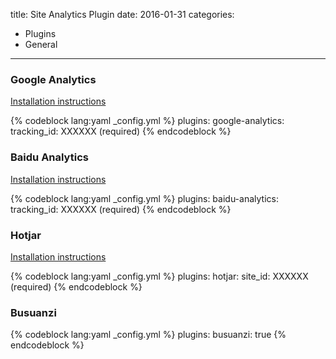 title: Site Analytics Plugin
date: 2016-01-31
categories:
- Plugins
- General
---

### Google Analytics

[Installation instructions](https://analytics.google.com/analytics/web)

{% codeblock lang:yaml _config.yml %}
plugins:
    google-analytics:
        tracking_id: XXXXXX (required)
{% endcodeblock %}

### Baidu Analytics

[Installation instructions](https://tongji.baidu.com/web/welcome/login)

{% codeblock lang:yaml _config.yml %}
plugins:
    baidu-analytics:
        tracking_id: XXXXXX (required)
{% endcodeblock %}

### Hotjar

[Installation instructions](https://help.hotjar.com/hc/en-us/sections/115002608787-Installation-Guides)

{% codeblock lang:yaml _config.yml %}
plugins:
    hotjar:
        site_id: XXXXXX (required)
{% endcodeblock %}

### Busuanzi

{% codeblock lang:yaml _config.yml %}
plugins:
    busuanzi: true
{% endcodeblock %}
